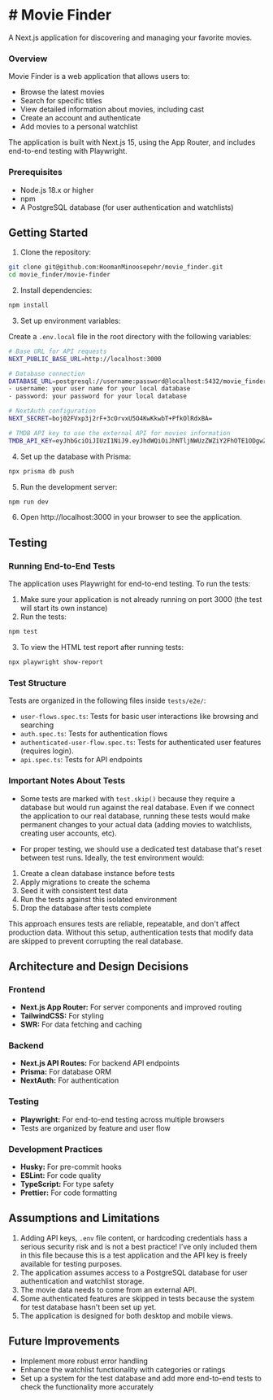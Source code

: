 # # Movie Finder
A Next.js application for discovering and managing your favorite movies.

### Overview

Movie Finder is a web application that allows users to:
* Browse the latest movies
* Search for specific titles
* View detailed information about movies, including cast
* Create an account and authenticate
* Add movies to a personal watchlist

The application is built with Next.js 15, using the App Router, and includes end-to-end testing with Playwright.

### Prerequisites

* Node.js 18.x or higher
* npm
* A PostgreSQL database (for user authentication and watchlists)
## Getting Started

1. Clone the repository:
```bash
git clone git@github.com:HoomanMinoosepehr/movie_finder.git
cd movie_finder/movie-finder
```
2. Install dependencies:
```bash
npm install
```
3. Set up environment variables:

Create a `.env.local` file in the root directory with the following variables:
```bash
# Base URL for API requests
NEXT_PUBLIC_BASE_URL=http://localhost:3000

# Database connection
DATABASE_URL=postgresql://username:password@localhost:5432/movie_finder
- username: your user name for your local database
- password: your password for your local database

# NextAuth configuration
NEXT_SECRET=boj02FVxp3j2rF+3cOrvxU5O4KwKkwbT+PfkOlRdxBA=

# TMDB API key to use the external API for movies information
TMDB_API_KEY=eyJhbGciOiJIUzI1NiJ9.eyJhdWQiOiJhNTljNWUzZWZiY2FhOTE1ODgwZjY3NDBhY2RjZmFhMCIsIm5iZiI6MTc0NjA0MjI5NC4zMTcsInN1YiI6IjY4MTI3ZGI2MDZmMTU2MmM4YTRkMjljOCIsInNjb3BlcyI6WyJhcGlfcmVhZCJdLCJ2ZXJzaW9uIjoxfQ.nviJBN4w7KQrkDnCOduPVa0WqSQidG71JQBxo6J6fxY
```

4. Set up the database with Prisma:
```bash
npx prisma db push
```

5. Run the development server:
```bash
npm run dev
```

6. Open http://localhost:3000 in your browser to see the application.

## Testing

### Running End-to-End Tests

The application uses Playwright for end-to-end testing. To run the tests:
1. Make sure your application is not already running on port 3000 (the test will start its own instance)
2. Run the tests:
```bash
npm test
```
3. To view the HTML test report after running tests:
```bash
npx playwright show-report
```

### Test Structure

Tests are organized in the following files inside `tests/e2e/`:
* `user-flows.spec.ts`: Tests for basic user interactions like browsing and searching
* `auth.spec.ts`: Tests for authentication flows
* `authenticated-user-flow.spec.ts`: Tests for authenticated user features (requires login).
* `api.spec.ts`: Tests for API endpoints
  
### Important Notes About Tests
* Some tests are marked with `test.skip()` because they require a database but would run against the real database. Even if we connect the application to our real database, running these tests would make permanent changes to your actual data (adding movies to watchlists, creating user accounts, etc).

* For proper testing, we should use a dedicated test database that's reset between test runs. Ideally, the test environment would:

1. Create a clean database instance before tests
2. Apply migrations to create the schema
3. Seed it with consistent test data
4. Run the tests against this isolated environment
5. Drop the database after tests complete

This approach ensures tests are reliable, repeatable, and don't affect production data. Without this setup, authentication tests that modify data are skipped to prevent corrupting the real database.

## Architecture and Design Decisions

### Frontend
* **Next.js App Router:** For server components and improved routing
* **TailwindCSS:** For styling
* **SWR:** For data fetching and caching

### Backend
* **Next.js API Routes:** For backend API endpoints
* **Prisma:** For database ORM
* **NextAuth:** For authentication

### Testing
* **Playwright:** For end-to-end testing across multiple browsers
* Tests are organized by feature and user flow

### Development Practices
* **Husky:** For pre-commit hooks
* **ESLint:** For code quality
* **TypeScript:** For type safety
* **Prettier:** For code formatting

## Assumptions and Limitations
1. Adding API keys, `.env` file content, or hardcoding credentials hass a serious security risk and is not a best practice! I’ve only included them in this file because this is a test application and the API key is freely available for testing purposes.
2. The application assumes access to a PostgreSQL database for user authentication and watchlist storage.
3. The movie data needs to come from an external API.
4. Some authenticated features are skipped in tests because the system for test database hasn't been set up yet.
5. The application is designed for both desktop and mobile views.

## Future Improvements
* Implement more robust error handling
* Enhance the watchlist functionality with categories or ratings
* Set up a system for the test database and add more end-to-end tests to check the functionality more accurately